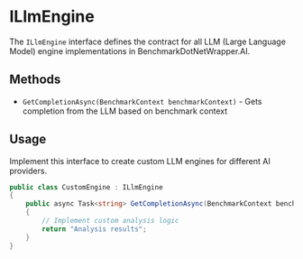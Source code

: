 # ILlmEngine

The `ILlmEngine` interface defines the contract for all LLM (Large Language Model) engine implementations in BenchmarkDotNetWrapper.AI.

## Methods

- `GetCompletionAsync(BenchmarkContext benchmarkContext)` - Gets completion from the LLM based on benchmark context

## Usage

Implement this interface to create custom LLM engines for different AI providers.

```csharp
public class CustomEngine : ILlmEngine
{
    public async Task<string> GetCompletionAsync(BenchmarkContext benchmarkContext)
    {
        // Implement custom analysis logic
        return "Analysis results";
    }
}
``` 